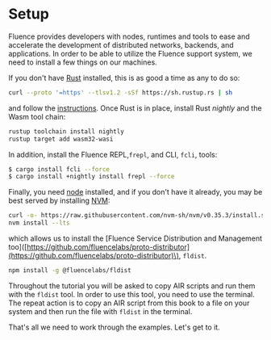 # Setup

Fluence provides developers with nodes, runtimes and tools to ease and accelerate the development of distributed networks, backends, and applications. In order to be able to utilize the Fluence support system, we need to install a few things on our machines.

If you don't have [Rust](https://www.rust-lang.org/) installed, this is as good a time as any to do so:

```bash
curl --proto '=https' --tlsv1.2 -sSf https://sh.rustup.rs | sh
```

and follow the [instructions](https://www.rust-lang.org/tools/install). Once Rust is in place, install Rust _nightly_ and the Wasm tool chain:

```bash
rustup toolchain install nightly
rustup target add wasm32-wasi
```

In addition, install the Fluence REPL,`frepl`, and CLI, `fcli`, tools:

```bash
$ cargo install fcli --force
$ cargo install +nightly install frepl --force
```

Finally, you need [node](https://nodejs.org/en/) installed, and if you don't have it already, you may be best served by installing [NVM](https://github.com/nvm-sh/nvm):

```bash
curl -o- https://raw.githubusercontent.com/nvm-sh/nvm/v0.35.3/install.sh | bash
nvm install --lts
```

which allows us to install the \[Fluence Service Distribution and Management too\]\([https://github.com/fluencelabs/proto-distributor](https://github.com/fluencelabs/proto-distributor)\), `fldist`.

```bash
npm install -g @fluencelabs/fldist
```

Throughout the tutorial you will be asked to copy AIR scripts and run them with the `fldist` tool. In order to use this tool, you need to use the terminal. The repeat action is to copy an AIR script from this book to a file on your system and then run the file with `fldist` in the terminal.

That's all we need to work through the examples. Let's get to it.

